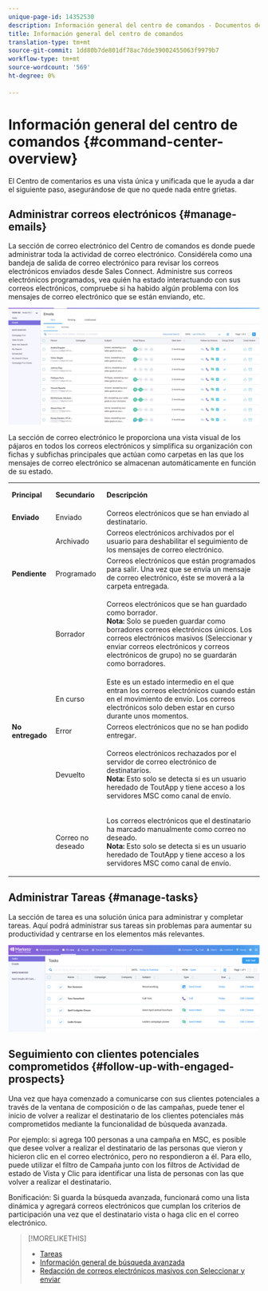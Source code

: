 ```yaml
---
unique-page-id: 14352530
description: Información general del centro de comandos - Documentos de marketing - Documentación del producto
title: Información general del centro de comandos
translation-type: tm+mt
source-git-commit: 1dd80b7de801df78ac7dde39002455063f9979b7
workflow-type: tm+mt
source-wordcount: '569'
ht-degree: 0%

---
```



# Información general del centro de comandos {#command-center-overview}

El Centro de comentarios es una vista única y unificada que le ayuda a dar el siguiente paso, asegurándose de que no quede nada entre grietas.

## Administrar correos electrónicos {#manage-emails}

La sección de correo electrónico del Centro de comandos es donde puede administrar toda la actividad de correo electrónico. Considérela como una bandeja de salida de correo electrónico para revisar los correos electrónicos enviados desde Sales Connect. Administre sus correos electrónicos programados, vea quién ha estado interactuando con sus correos electrónicos, compruebe si ha habido algún problema con los mensajes de correo electrónico que se están enviando, etc.

![](assets/command-center-overview-1.png)

La sección de correo electrónico le proporciona una vista visual de los pájaros en todos los correos electrónicos y simplifica su organización con fichas y subfichas principales que actúan como carpetas en las que los mensajes de correo electrónico se almacenan automáticamente en función de su estado.

<table> 
 <colgroup> 
  <col> 
  <col> 
  <col> 
 </colgroup> 
 <tbody> 
  <tr> 
   <td title="Color de fondo: Gris"><p title=""><strong><span>Principal</span> </strong></p></td> 
   <td title="Color de fondo: Gris"><p title=""><strong><span>Secundario</span> </strong></p></td> 
   <td title="Color de fondo: Gris"><p title=""><strong><span>Descripción</span> </strong></p></td> 
  </tr> 
  <tr> 
   <td title="Color de fondo: Azul"><strong title="">Enviado</strong></td> 
   <td title="Color de fondo: Azul">Enviado</td> 
   <td title="Color de fondo: Azul">Correos electrónicos que se han enviado al destinatario.</td> 
  </tr> 
  <tr> 
   <td title="Color de fondo: Azul"><br></td> 
   <td title="Color de fondo: Azul">Archivado</td> 
   <td title="Color de fondo: Azul">Correos electrónicos archivados por el usuario para deshabilitar el seguimiento de los mensajes de correo electrónico.</td> 
  </tr> 
  <tr> 
   <td title="Color de fondo: Gris"><strong title="">Pendiente</strong></td> 
   <td title="Color de fondo: Gris">Programado</td> 
   <td title="Color de fondo: Gris">Correos electrónicos que están programados para salir. Una vez que se envía un mensaje de correo electrónico, éste se moverá a la carpeta entregada.</td> 
  </tr> 
  <tr> 
   <td title="Color de fondo: Gris"><br></td> 
   <td title="Color de fondo: Gris">Borrador</td> 
   <td title="Color de fondo: Gris"><p>Correos electrónicos que se han guardado como borrador.<br><strong>Nota:</strong> Solo se pueden guardar como borradores correos electrónicos únicos. Los correos electrónicos masivos (Seleccionar y enviar correos electrónicos y correos electrónicos de grupo) no se guardarán como borradores.</p></td> 
  </tr> 
  <tr> 
   <td title="Color de fondo: Gris"><br></td> 
   <td title="Color de fondo: Gris">En curso</td> 
   <td title="Color de fondo: Gris">Este es un estado intermedio en el que entran los correos electrónicos cuando están en el movimiento de envío. Los correos electrónicos solo deben estar en curso durante unos momentos.</td> 
  </tr> 
  <tr> 
   <td title="Color de fondo: Azul"><strong title="">No entregado</strong></td> 
   <td title="Color de fondo: Azul">Error</td> 
   <td title="Color de fondo: Azul">Correos electrónicos que no se han podido entregar.</td> 
  </tr> 
  <tr> 
   <td title="Color de fondo: Azul"><br></td> 
   <td title="Color de fondo: Azul">Devuelto</td> 
   <td title="Color de fondo: Azul"><p>Correos electrónicos rechazados por el servidor de correo electrónico de destinatarios. <br><strong>Nota:</strong> Esto solo se detecta si es un usuario heredado de ToutApp y tiene acceso a los servidores MSC como canal de envío.</p></td> 
  </tr> 
  <tr> 
   <td title="Color de fondo: Azul"><br></td> 
   <td title="Color de fondo: Azul">Correo no deseado</td> 
   <td title="Color de fondo: Azul"><p>Los correos electrónicos que el destinatario ha marcado manualmente como correo no deseado.<br><strong>Nota:</strong> Esto solo se detecta si es un usuario heredado de ToutApp y tiene acceso a los servidores MSC como canal de envío.</p></td> 
  </tr> 
 </tbody> 
</table>

## Administrar Tareas {#manage-tasks}

La sección de tarea es una solución única para administrar y completar tareas. Aquí podrá administrar sus tareas sin problemas para aumentar su productividad y centrarse en los elementos más relevantes.

![](assets/command-center-overview-2.png)

## Seguimiento con clientes potenciales comprometidos {#follow-up-with-engaged-prospects}

Una vez que haya comenzado a comunicarse con sus clientes potenciales a través de la ventana de composición o de las campañas, puede tener el inicio de volver a realizar el destinatario de los clientes potenciales más comprometidos mediante la funcionalidad de búsqueda avanzada.

Por ejemplo: si agrega 100 personas a una campaña en MSC, es posible que desee volver a realizar el destinatario de las personas que vieron y hicieron clic en el correo electrónico, pero no respondieron a él. Para ello, puede utilizar el filtro de Campaña junto con los filtros de Actividad de estado de Vista y Clic para identificar una lista de personas con las que volver a realizar el destinatario.

Bonificación: Si guarda la búsqueda avanzada, funcionará como una lista dinámica y agregará correos electrónicos que cumplan los criterios de participación una vez que el destinatario vista o haga clic en el correo electrónico.

>[!MORELIKETHIS]
>
>* [Tareas](/help/marketo/product-docs/marketo-sales-connect/tasks/syncing-sales-connect-tasks-with-salesforce-for-the-first-time.md)
>* [Información general de búsqueda avanzada](/help/marketo/product-docs/marketo-sales-connect/email/command-center/advanced-search-overview.md)
>* [Redacción de correos electrónicos masivos con Seleccionar y enviar](/help/marketo/product-docs/marketo-sales-connect/email/using-the-compose-window/composing-bulk-emails-with-select-and-send.md)

